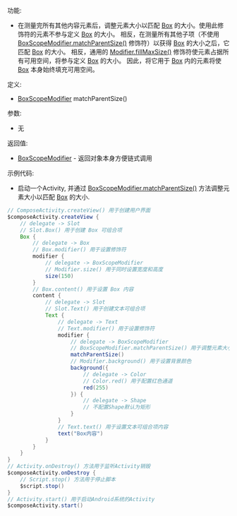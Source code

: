 功能:

+ 在测量完所有其他内容元素后，调整元素大小以匹配 [Box](/API/UI/Compose/Widget/Box/README.md)
  的大小。使用此修饰符的元素不参与定义 [Box](/API/UI/Compose/Widget/Box/README.md) 的大小。
  相反，在测量所有其他子项（不使用 [BoxScopeModifier.matchParentSize()](/API/UI/Compose/Modifier/BoxScopeModifier/README.md?id=matchParentSize)
  修饰符）以获得
  [Box](/API/UI/Compose/Widget/Box/README.md) 的大小之后，它匹配 [Box](/API/UI/Compose/Widget/Box/README.md) 的大小。 相反，通用的
  [Modifier.fillMaxSize()](/API/UI/Compose/Modifier/Modifier/README.md?id=fillMaxSize) 修饰符使元素占据所有可用空间，将参与定义
  [Box](/API/UI/Compose/Widget/Box/README.md) 的大小。 因此，将它用于 [Box](/API/UI/Compose/Widget/Box/README.md)
  内的元素将使 [Box](/API/UI/Compose/Widget/Box/README.md) 本身始终填充可用空间。

定义:

+ [BoxScopeModifier](/API/UI/Compose/Modifier/BoxScopeModifier/README.md) matchParentSize()

参数:

+ 无

返回值:

+ [BoxScopeModifier](/API/UI/Compose/Modifier/BoxScopeModifier/README.md) - 返回对象本身方便链式调用

示例代码:

+ 启动一个Activity,
  并通过 [BoxScopeModifier.matchParentSize()](/API/UI/Compose/Modifier/BoxScopeModifier/README.md?id=matchParentSize)
  方法调整元素大小以匹配 [Box](/API/UI/Compose/Widget/Box/README.md) 的大小.

```groovy
// ComposeActivity.createView() 用于创建用户界面
$composeActivity.createView {
    // delegate -> Slot
    // Slot.Box() 用于创建 Box 可组合项
    Box {
        // delegate -> Box
        // Box.modifier() 用于设置修饰符
        modifier {
            // delegate -> BoxScopeModifier
            // Modifier.size() 用于同时设置宽度和高度
            size(150)
        }
        // Box.content() 用于设置 Box 内容
        content {
            // delegate -> Slot
            // Slot.Text() 用于创建文本可组合项
            Text {
                // delegate -> Text
                // Text.modifier() 用于设置修饰符
                modifier {
                    // delegate -> BoxScopeModifier
                    // BoxScopeModifier.matchParentSize() 用于调整元素大小以匹配 Box 的大小
                    matchParentSize()
                    // Modifier.background() 用于设置背景颜色
                    background({
                        // delegate -> Color
                        // Color.red() 用于配置红色通道
                        red(255)
                    }) {
                        // delegate -> Shape
                        // 不配置Shape默认为矩形
                    }
                }
                // Text.text() 用于设置文本可组合项内容
                text("Box内容")
            }
        }
    }
}
// Activity.onDestroy() 方法用于监听Activity销毁
$composeActivity.onDestroy {
    // Script.stop() 方法用于停止脚本
    $script.stop()
}
// Activity.start() 用于启动Android系统的Activity
$composeActivity.start()
```
